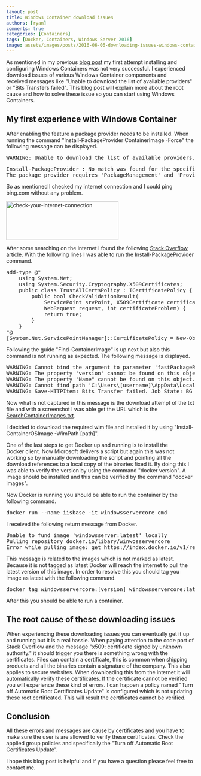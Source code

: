 ```yaml
---
layout: post
title: Windows Container download issues
authors: [ryan]
comments: true
categories: [Containers]
tags: [Docker, Containers, Windows Server 2016]
image: assets/images/posts/2016-06-06-downloading-issues-windows-container/windows-container-download-issues-feature-image.png
---
```

As mentioned in my previous <a href="http://www.logitblog.com/hands-windows-containers-powered-docker/" target="_blank">blog post</a> my first attempt installing and configuring Windows Containers was not very successful. I experienced download issues of various Windows Container components and received messages like "Unable to download the list of available providers" or "Bits Transfers failed". This blog post will explain more about the root cause and how to solve these issue so you can start using Windows Containers.
<h2>My first experience with Windows Container</h2>
After enabling the feature a package provider needs to be installed. When running the command "Install-PackageProvider ContainerImage -Force" the following message can be displayed.
<pre class="lang:ps decode:true ">WARNING: Unable to download the list of available providers. Check your internet connections.</pre>
<pre class="lang:ps decode:true">Install-PackageProvider : No match was found for the specified search criteria for the provider 'ContainerImage'. 
The package provider requires 'PackageManagement' and 'Provider' tags. Please check if the specified package has the tags.</pre>
So as mentioned I checked my internet connection and I could ping bing.com without any problem.

<a href="{{site.baseurl}}/assets/images/posts/2016-06-06-downloading-issues-windows-container/check-your-internet-connection.jpg"><img class="alignnone size-medium wp-image-3680" src="{{site.baseurl}}/assets/images/posts/2016-06-06-downloading-issues-windows-container/check-your-internet-connection.jpg" alt="check-your-internet-connection" width="300" height="103" /></a>

After some searching on the internet I found the following <a href="http://stackoverflow.com/questions/11696944/powershell-v3-invoke-webrequest-https-error#answers-header" target="_blank">Stack Overflow article</a>. With the following lines I was able to run the Install-PackageProvider command.
<pre class="lang:ps decode:true ">add-type @"
    using System.Net;
    using System.Security.Cryptography.X509Certificates;
    public class TrustAllCertsPolicy : ICertificatePolicy {
        public bool CheckValidationResult(
            ServicePoint srvPoint, X509Certificate certificate,
            WebRequest request, int certificateProblem) {
            return true;
        }
    }
"@
[System.Net.ServicePointManager]::CertificatePolicy = New-Object TrustAllCertsPolicy</pre>
Following the guide "Find-ContainerImage" is up next but also this command is not running as expected. The following message is displayed.
<pre class="lang:ps decode:true ">WARNING: Cannot bind the argument to parameter 'fastPackageReference' because it is an empty string.
WARNING: The property 'version' cannot be found on this object. Verify that the property exists.
WARNING: The property 'Name" cannot be found on this object. Verify that the property exists.
WARNING: Cannot find path 'C:\Users\[username]\AppData\Local\ContainerImage\ContainerImageGallery_ContainerImageSearchIndex.txt' because it does not exists.
WARNING: Save-HTTPItem: Bits Transfer failed. Job State: BG_JOB_STATE_ERROR ExitCode = 0</pre>
Now what is not captured in this message is the download attempt of the txt file and with a screenshot I was able get the URL which is the <a href="https://pshctnoncdn.blob.core.windows.net/pshctcontainer/SearchContainerImages.txt" target="_blank">SearchContainerImages.txt</a>.

I decided to download the required wim file and installed it by using "Install-ContainerOSImage -WimPath [path]".

One of the last steps to get Docker up and running is to install the Docker client. Now Microsoft delivers a script but again this was not working so by manually downloading the script and pointing all the download references to a local copy of the binaries fixed it. By doing this I was able to verify the version by using the command "docker version". A image should be installed and this can be verified by the command "docker images".

Now Docker is running you should be able to run the container by the following command.
<pre class="lang:ps decode:true">docker run --name iisbase -it windowsservercore cmd</pre>
I received the following return message from Docker.
<pre class="lang:ps decode:true">Unable to fund image 'windowsserver:latest' locally
Pulling repository docker.io/libary/winwosservercore
Error while pulling image: get https://index.docker.io/v1/repositories/library/windowsservercore/images: x509: certificate signed by unknown authority.</pre>
This message is related to the images which is not marked as latest. Because it is not tagged as latest Docker will reach the internet to pull the latest version of this image. In order to resolve this you should tag you image as latest with the following command.
<pre class="lang:ps decode:true">docker tag windowsservercore:[version] windowsservercore:latest</pre>
After this you should be able to run a container.
<h2>The root cause of these downloading issues</h2>
When experiencing these downloading issues you can eventually get it up and running but it is a real hassle. When paying attention to the code part of Stack Overflow and the message "x509: certificate signed by unknown authority." it should trigger you there is something wrong with the certificates. Files can contain a certificate, this is common when shipping products and all the binaries contain a signature of the company. This also applies to secure websites. When downloading this from the internet it will automatically verify these certificates. If the certificate cannot be verified you will experience these kind of errors. I can happen a policy named "Turn off Automatic Root Certificates Update" is configured which is not updating these root certificated. This will result the certificates cannot be verified.
<h2>Conclusion</h2>
All these errors and messages are cause by certificates and you have to make sure the user is are allowed to verify these certificates. Check the applied group policies and specifically the "Turn off Automatic Root Certificates Update".

I hope this blog post is helpful and if you have a question please feel free to contact me.
